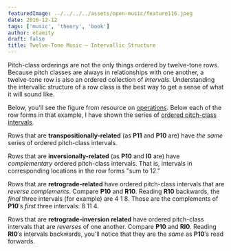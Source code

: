 ```yaml
---
featuredImage: ../../../../assets/open-music/feature116.jpeg
date: 2016-12-12
tags: ['music', 'theory', 'book']
author: etamity
draft: false
title: Twelve-Tone Music — Intervallic Structure
---
```


Pitch-class orderings are not the only things ordered by twelve-tone rows. Because pitch classes are always in relationships with one another, a twelve-tone row is also an ordered collection of *intervals.* Understanding the intervallic structure of a row class is the best way to get a sense of what it will sound like.    

Below, you'll see the figure from resource on [operations](../twelveToneOperations/). Below each of the row forms in that example, I have shown the series of [ordered pitch-class intervals](../interval(Class)/).

Rows that are **transpositionally-related** (as **P11** and **P10** are) have _the same_ series of ordered pitch-class intervals.

Rows that are **inversionally-related** (as **P10** and **I0** are) have *complementary* ordered pitch-class intervals. That is, intervals in corresponding locations in the row forms "sum to 12."

Rows that are **retrograde-related** have ordered pitch-class intervals that are _reverse complements_. Compare **P10** and **R10**. Reading **R10** backwards, the *final* three intervals (for example) are 4 1 8. Those are the complements of **P10**′s *first* three intervals: 8 11 4.

Rows that are **retrograde-inversion related** have ordered pitch-class intervals that are _reverses_ of one another. Compare **P10** and **RI0**. Reading **RI0**′s intervals backwards, you'll notice that they are the _same_ as **P10**′s read forwards.
